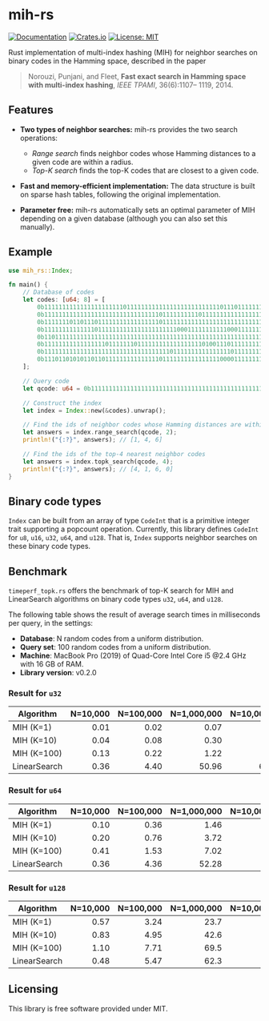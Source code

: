 # mih-rs

[![Documentation](https://docs.rs/mih-rs/badge.svg)](https://docs.rs/mih-rs)
[![Crates.io](https://img.shields.io/crates/v/mih-rs.svg)](https://crates.io/crates/mih-rs)
[![License: MIT](https://img.shields.io/badge/license-MIT-blue.svg)](https://github.com/kampersanda/mih-rs/blob/master/LICENSE)

Rust implementation of multi-index hashing (MIH) for neighbor searches on binary codes in the Hamming space, described in the paper

> Norouzi, Punjani, and Fleet, **Fast exact search in Hamming space with multi-index hashing**, *IEEE TPAMI*, 36(6):1107– 1119, 2014.

## Features

- **Two types of neighbor searches:** mih-rs provides the two search operations:
  - *Range search* finds neighbor codes whose Hamming distances to a given code are within a radius.
  - *Top-K search* finds the top-K codes that are closest to a given code.

- **Fast and memory-efficient implementation:** The data structure is built on sparse hash tables, following the original implementation.

- **Parameter free:** mih-rs automatically sets an optimal parameter of MIH depending on a given database (although you can also set this manually).

## Example

```rust
use mih_rs::Index;

fn main() {
    // Database of codes
    let codes: [u64; 8] = [
        0b1111111111111111111111011111111111111111111111111011101111111111, // #zeros = 3
        0b1111111111111111111111111111111101111111111011111111111111111111, // #zeros = 2
        0b1111111011011101111111111111111101111111111111111111111111111111, // #zeros = 4
        0b1111111111111101111111111111111111111000111111111110001111111110, // #zeros = 8
        0b1101111111111111111111111111111111111111111111111111111111111111, // #zeros = 1
        0b1111111111111111101111111011111111111111111101001110111111111111, // #zeros = 6
        0b1111111111111111111111111111111111101111111111111111011111111111, // #zeros = 2
        0b1110110101011011011111111111111101111111111111111000011111111111, // #zeros = 11
    ];

    // Query code
    let qcode: u64 = 0b1111111111111111111111111111111111111111111111111111111111111111;

    // Construct the index
    let index = Index::new(&codes).unwrap();

    // Find the ids of neighbor codes whose Hamming distances are within 2
    let answers = index.range_search(qcode, 2);
    println!("{:?}", answers); // [1, 4, 6]

    // Find the ids of the top-4 nearest neighbor codes
    let answers = index.topk_search(qcode, 4);
    println!("{:?}", answers); // [4, 1, 6, 0]
}
```

## Binary code types

`Index` can be built from an array of type `CodeInt` that is a primitive integer trait supporting a popcount operation. Currently, this library defines `CodeInt` for `u8`, `u16`, `u32`, `u64`, and `u128`. That is, `Index` supports neighbor searches on these binary code types.

## Benchmark

`timeperf_topk.rs` offers the benchmark of top-K search for MIH and LinearSearch algorithms on binary code types `u32`, `u64`, and `u128`.

The following table shows the result of average search times in milliseconds per query, in the settings:

- **Database**: N random codes from a uniform distribution.
- **Query set**: 100 random codes from a uniform distribution.
- **Machine**: MacBook Pro (2019) of Quad-Core Intel Core i5 @2.4 GHz with 16 GB of RAM.
- **Library version**: v0.2.0

### Result for `u32`

| Algorithm    | N=10,000 | N=100,000 | N=1,000,000 | N=10,000,000 |
| ------------ | -------: | --------: | ----------: | -----------: |
| MIH (K=1)    |     0.01 |      0.02 |        0.07 |         0.38 |
| MIH (K=10)   |     0.04 |      0.08 |        0.30 |         1.06 |
| MIH (K=100)  |     0.13 |      0.22 |        1.22 |         4.35 |
| LinearSearch |     0.36 |      4.40 |       50.96 |       626.87 |

### Result for `u64`

| Algorithm    | N=10,000 | N=100,000 | N=1,000,000 | N=10,000,000 |
| ------------ | -------: | --------: | ----------: | -----------: |
| MIH (K=1)    |     0.10 |      0.36 |        1.46 |          6.7 |
| MIH (K=10)   |     0.20 |      0.76 |        3.72 |         14.8 |
| MIH (K=100)  |     0.41 |      1.53 |        7.02 |         33.2 |
| LinearSearch |     0.36 |      4.36 |       52.28 |        629.1 |

### Result for `u128`

| Algorithm    | N=10,000 | N=100,000 | N=1,000,000 | N=10,000,000 |
| ------------ | -------: | --------: | ----------: | -----------: |
| MIH (K=1)    |     0.57 |      3.24 |        23.7 |          162 |
| MIH (K=10)   |     0.83 |      4.95 |        42.6 |          323 |
| MIH (K=100)  |     1.10 |      7.71 |        69.5 |          416 |
| LinearSearch |     0.48 |      5.47 |        62.3 |          698 |

## Licensing

This library is free software provided under MIT.

